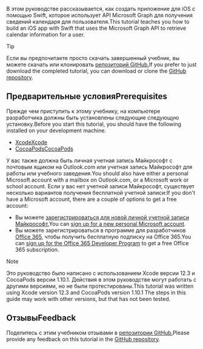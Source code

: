 <!-- markdownlint-disable MD002 MD041 -->

<span data-ttu-id="096c4-101">В этом руководстве рассказывается, как создать приложение для iOS с помощью Swift, которое использует API Microsoft Graph для получения сведений календаря для пользователя.</span><span class="sxs-lookup"><span data-stu-id="096c4-101">This tutorial teaches you how to build an iOS app with Swift that uses the Microsoft Graph API to retrieve calendar information for a user.</span></span>

> [!TIP]
> <span data-ttu-id="096c4-102">Если вы предпочитаете просто скачать завершенный учебник, вы можете скачать или клонировать [репозиторий GitHub.](https://github.com/microsoftgraph/msgraph-training-ios-swift)</span><span class="sxs-lookup"><span data-stu-id="096c4-102">If you prefer to just download the completed tutorial, you can download or clone the [GitHub repository](https://github.com/microsoftgraph/msgraph-training-ios-swift).</span></span>

## <a name="prerequisites"></a><span data-ttu-id="096c4-103">Предварительные условия</span><span class="sxs-lookup"><span data-stu-id="096c4-103">Prerequisites</span></span>

<span data-ttu-id="096c4-104">Прежде чем приступить к этому учебнику, на компьютере разработчика должны быть установлены следующие следующую установку.</span><span class="sxs-lookup"><span data-stu-id="096c4-104">Before you start this tutorial, you should have the following installed on your development machine.</span></span>

- [<span data-ttu-id="096c4-105">Xcode</span><span class="sxs-lookup"><span data-stu-id="096c4-105">Xcode</span></span>](https://developer.apple.com/xcode/)
- [<span data-ttu-id="096c4-106">CocoaPods</span><span class="sxs-lookup"><span data-stu-id="096c4-106">CocoaPods</span></span>](https://cocoapods.org)

<span data-ttu-id="096c4-107">У вас также должна быть личная учетная запись Майкрософт с почтовым ящиком на Outlook.com или учетная запись Майкрософт для работы или учебного заведения.</span><span class="sxs-lookup"><span data-stu-id="096c4-107">You should also have either a personal Microsoft account with a mailbox on Outlook.com, or a Microsoft work or school account.</span></span> <span data-ttu-id="096c4-108">Если у вас нет учетной записи Майкрософт, существует несколько вариантов получения бесплатной учетной записи:</span><span class="sxs-lookup"><span data-stu-id="096c4-108">If you don't have a Microsoft account, there are a couple of options to get a free account:</span></span>

- <span data-ttu-id="096c4-109">Вы можете [зарегистрироваться для новой личной учетной записи Майкрософт.](https://signup.live.com/signup?wa=wsignin1.0&rpsnv=12&ct=1454618383&rver=6.4.6456.0&wp=MBI_SSL_SHARED&wreply=https://mail.live.com/default.aspx&id=64855&cbcxt=mai&bk=1454618383&uiflavor=web&uaid=b213a65b4fdc484382b6622b3ecaa547&mkt=E-US&lc=1033&lic=1)</span><span class="sxs-lookup"><span data-stu-id="096c4-109">You can [sign up for a new personal Microsoft account](https://signup.live.com/signup?wa=wsignin1.0&rpsnv=12&ct=1454618383&rver=6.4.6456.0&wp=MBI_SSL_SHARED&wreply=https://mail.live.com/default.aspx&id=64855&cbcxt=mai&bk=1454618383&uiflavor=web&uaid=b213a65b4fdc484382b6622b3ecaa547&mkt=E-US&lc=1033&lic=1).</span></span>
- <span data-ttu-id="096c4-110">Вы можете зарегистрироваться в программе для разработчиков [Office 365,](https://developer.microsoft.com/office/dev-program) чтобы получить бесплатную подписку на Office 365.</span><span class="sxs-lookup"><span data-stu-id="096c4-110">You can [sign up for the Office 365 Developer Program](https://developer.microsoft.com/office/dev-program) to get a free Office 365 subscription.</span></span>

> [!NOTE]
> <span data-ttu-id="096c4-111">Это руководство было написано с использованием Xcode версии 12.3 и CocoaPods версии 1.10.1. Действия в этом руководстве могут работать с другими версиями, но не были протестированы.</span><span class="sxs-lookup"><span data-stu-id="096c4-111">This tutorial was written using Xcode version 12.3 and CocoaPods version 1.10.1 The steps in this guide may work with other versions, but that has not been tested.</span></span>

## <a name="feedback"></a><span data-ttu-id="096c4-112">Отзывы</span><span class="sxs-lookup"><span data-stu-id="096c4-112">Feedback</span></span>

<span data-ttu-id="096c4-113">Поделитесь с этим учебником отзывами в [репозитории GitHub.](https://github.com/microsoftgraph/msgraph-training-ios-swift)</span><span class="sxs-lookup"><span data-stu-id="096c4-113">Please provide any feedback on this tutorial in the [GitHub repository](https://github.com/microsoftgraph/msgraph-training-ios-swift).</span></span>
